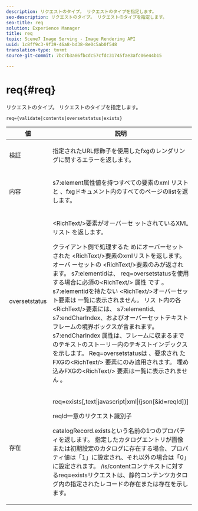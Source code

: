 ```yaml
---
description: リクエストのタイプ。 リクエストのタイプを指定します。
seo-description: リクエストのタイプ。 リクエストのタイプを指定します。
seo-title: req
solution: Experience Manager
title: req
topic: Scene7 Image Serving - Image Rendering API
uuid: 1c8ff9c3-9f39-46a8-bd38-8e0c5ab0f548
translation-type: tm+mt
source-git-commit: 7bc7b3a86fbcdc57cfdc31745fae3afc06e44b15

---
```



# req{#req}

リクエストのタイプ。 リクエストのタイプを指定します。

`req={validate|contents|oversetstatus|exists}`

<table id="table_F39239E5244746DB9F253BB0D5E85D54"> 
 <thead> 
  <tr> 
   <th colname="col1" class="entry"> 値 </th> 
   <th colname="col2" class="entry"> 説明 </th> 
  </tr> 
 </thead>
 <tbody> 
  <tr> 
   <td colname="col1"> <p> <span class="codeph"> 検証</span> </p> </td> 
   <td colname="col2"> <p> 指定されたURL修飾子を使用したfxgのレンダリングに関するエラーを返します。 </p> </td> 
  </tr> 
  <tr> 
   <td colname="col1"> <p> <span class="codeph"> 内容</span> </p> </td> 
   <td colname="col2"> <p> s7:element属性値を持つすべての要素のxml <span class="codeph"> リストと</span> 、fxgドキュメント内のすべてのページのlistを返します。 </p> </td> 
  </tr> 
  <tr> 
   <td colname="col1"> <p> <span class="codeph"> oversetstatus</span> </p> </td> 
   <td colname="col2"> <p>&lt;RichText/&gt;要素がオーバーセ <span class="codeph"> ットされているXMLリスト</span> を返します。 </p> <p>クライアント側で処理するた <span class="+ topic/ph pr-d/codeph codeph"> めにオーバーセットされた</span> &lt;RichText/&gt;要素のxmlリストを返します。 オーバ <span class="+ topic/ph pr-d/codeph codeph"> ーセットの</span> &lt;RichText/&gt;要素のみが返されます。 <span class="+ topic/ph pr-d/codeph codeph"> s7:elementidは、</span> req=oversetstatusを使用する場合に必須の&lt;RichText/&gt; <span class="+ topic/ph pr-d/codeph codeph"> 属性</span> です <span class="+ topic/ph pr-d/codeph codeph"></span>。 <span class="+ topic/ph pr-d/codeph codeph"> s7:elementidを持たない</span> &lt;RichText/&gt;オーバーセット要素は <span class="+ topic/ph pr-d/codeph codeph"></span> 一覧に表示されません。 リス <span class="+ topic/ph pr-d/codeph codeph"> ト内の各</span> &lt;RichText/&gt;要素には、 <span class="+ topic/ph pr-d/codeph codeph"> s7:elementid</span>、 <span class="+ topic/ph pr-d/codeph codeph"> s7:endCharIndex</span>、およびオーバーセットテキストフレームの境界ボックスが含まれます。 s7:endCharIndex <span class="+ topic/ph pr-d/codeph codeph"></span> 属性は、フレームに収まるまでのテキストのストーリー内のテキストインデックスを示します。 <span class="+ topic/ph pr-d/codeph codeph"> Req=oversetstatusは</span> 、要求され <span class="+ topic/ph pr-d/codeph codeph"> たFXGの&lt;RichText/&gt;</span> 要素にのみ適用されます。 埋め込みFXGの&lt;RichText/&gt; <span class="+ topic/ph pr-d/codeph codeph"> 要素は一覧に表示されません</span> 。 </p> </td> 
  </tr> 
  <tr> 
   <td colname="col1"> <p> <span class="codeph"> 存在</span> </p> </td> 
   <td colname="col2"> <p> <span class="codeph"> req=exists[,text|javascript|xml|{json[&amp;id=reqId]}]</span> </p> <p>reqId一意のリクエスト識別子 </p> <p>catalogRecord.existsという名前の1つのプロパティを返します。 指定したカタログエントリが画像または初期設定のカタログに存在する場合、プロパティ値は「1」に設定され、それ以外の場合は「0」に設定されます。 /is/contentコンテキストに対するreq=existsリクエストは、静的コンテンツカタログ内の指定されたレコードの存在または存在を示します。 </p> </td> 
  </tr> 
 </tbody> 
</table>

